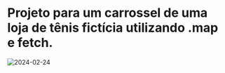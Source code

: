 <h1>Projeto para um carrossel de uma loja de tênis fictícia utilizando .map e fetch.</h1>

![2024-02-24](https://github.com/gustavocarvalho-ra/React_Carrossel.V2/assets/137126878/787e17a8-8828-463e-a902-9f6c4ff6a6b3)
